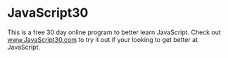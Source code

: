 # JavaScript30
This is a free 30 day online program to better learn JavaScript. Check out www.JavaScript30.com to try it out if your looking to get better at JavaScript.
